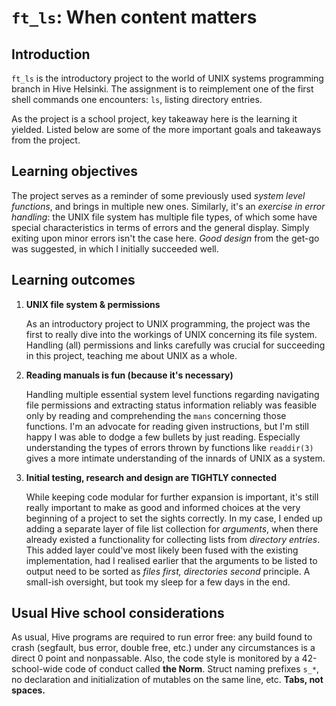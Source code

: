 # `ft_ls`: When content matters

## Introduction
`ft_ls` is the introductory project to the world of UNIX systems programming branch in Hive Helsinki. The assignment is to reimplement one of the first shell commands one encounters: `ls`, listing directory entries.

As the project is a school project, key takeaway here is the learning it yielded. Listed below are some of the more important goals and takeaways from the project.

## Learning objectives
The project serves as a reminder of some previously used *system level functions*, and brings in multiple new ones.
Similarly, it's an *exercise in error handling*: the UNIX file system has multiple file types, of which some have special characteristics in terms of errors and the general display. Simply exiting upon minor errors isn't the case here.
*Good design* from the get-go was suggested, in which I initially succeeded well.

## Learning outcomes
1. **UNIX file system & permissions**

	As an introductory project to UNIX programming, the project was the first to really dive into the workings of UNIX concerning its file system. Handling (all) permissions and links carefully was crucial for succeeding in this project, teaching me about UNIX as a whole. 

2. **Reading manuals is fun (because it's necessary)**

	Handling multiple essential system level functions regarding navigating file permissions and extracting status information reliably was feasible only by reading and comprehending the `mans` concerning those functions. I'm an advocate for reading given instructions, but I'm still happy I was able to dodge a few bullets by just reading. Especially understanding the types of errors thrown by functions like `readdir(3)` gives a more intimate understanding of the innards of UNIX as a system.

3. **Initial testing, research and design are TIGHTLY connected**
  
	While keeping code modular for further expansion is important, it's still really important to make as good and informed choices at the very beginning of a project to set the sights correctly. In my case, I ended up adding a separate layer of file list collection for *arguments*, when there already existed a functionality for collecting lists from *directory entries*. This added layer could've most likely been fused with the existing implementation, had I realised earlier that the arguments to be listed to output need to be sorted as *files first, directories second* principle. A small-ish oversight, but took my sleep for a few days in the end.

## Usual Hive school considerations
As usual, Hive programs are required to run error free: any build found to crash (segfault, bus error, double free, etc.) under any circumstances is a direct 0 point and nonpassable. Also, the code style is monitored by a 42-school-wide code of conduct called **the Norm**. Struct naming prefixes `s_*`, no declaration and initialization of mutables on the same line, etc. **Tabs, not spaces.**
